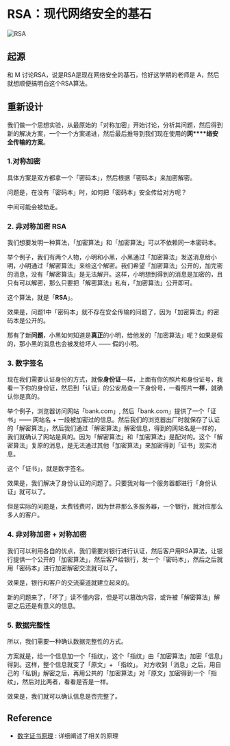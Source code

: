# RSA：现代网络安全的基石

![RSA](https://i.imgur.com/V0WiFoO.png)

## 起源

和 M 讨论RSA，说是RSA是现在网络安全的基石，恰好这学期的老师是 A，然后就想顺便搞明白这个RSA算法。


## 重新设计

我们做一个思想实验，从最原始的「对称加密」开始讨论，分析其问题，然后得到新的解决方案，一个一个方案递进，然后最后推导到我们现在使用的**网****络安全传输的方案**。

### 1.对称加密

具体方案是双方都拿一个「密码本」，然后根据「密码本」来加密解密。

问题是，在没有「密码本」时，如何把「密码本」安全传给对方呢？

中间可能会被劫走。

### 2. 非对称加密 RSA 

我们想要发明一种算法，「加密算法」和「加密算法」可以不依赖同一本密码本。

举个例子，我们有两个人物，小明和小黑，小黑通过「加密算法」发送消息给小明，小明通过「解密算法」来给这个解密。我们希望「加密算法」公开的，加完密的消息，没有「解密算法」是无法解开。这样，小明想到得到的消息是加密的，且只有可以解密，那么只要把「解密算法」私有，「加密算法」公开即可。

这个算法，就是「**RSA**」。

效果是，问题1中「密码本」就不存在安全传输的问题了，因为「加密算法」的密码本是公开的。

那有了新**问题**，小黑如何知道是**真正**的小明，给他发的「加密算法」呢？如果是假的，那小黑的消息也会被发给坏人 —— 假的小明。

### 3. 数字签名 

现在我们需要认证身份的方式，就像**身份证**一样，上面有你的照片和身份证号，我看一下你的身份证，然后到「认证」的公安局查一下身份号，一看照片**一样**，就确认你是真的。

举个例子，浏览器访问网站「bank.com」, 然后「bank.com」提供了一个「证书」—— 网站名 + 一段被加密过的信息。然后我们的浏览器出厂时就保存了认证的「解密算法」，然后我们通过「解密算法」解密信息，得到的网站名是一样的，我们就确认了网站是真的。因为「解密算法」和「加密算法」是配对的。这个「解密算法」复原的消息，是无法通过其他「加密算法」来加密得到「证书」现实消息。

这个「证书」，就是数字签名。

效果是，我们解决了身份认证的问题了。只要我对每一个服务器都进行「身份认证」就可以了。

但是实际的问题是，太费钱费时，因为世界那么多服务器，一个银行，就对应那么多人的客户。

### 4. 非对称加密 + 对称加密

我们可以利用各自的优点，我们需要对银行进行认证，然后客户用RSA算法，让银行提供一个公开的「加密算法」，然后客户给银行，发一个「密码本」，然后之后就用「密码本」进行加密解密交流就可以了。

效果是，银行和客户的交流渠道就建立起来的。

新的问题来了，「坏了」读不懂内容，但是可以篡改内容，或许被「解密算法」解密之后还是有意义的信息。


### 5. 数据完整性 

所以，我们需要一种确认数据完整性的方式。

方案就是，给一个信息加一个「指纹」，这个「指纹」由「加密算法」加密「信息」得到。这样，整个信息就变了「原文」+ 「指纹」。 对方收到「消息」之后，用自己的「私钥」解密之后，再用公共的「加密算法」对「原文」加密得到一个「指纹」，然后对比两者，看看是否是一样。

效果是，我们就可以确认信息是否完整了。

## Reference 

* [数字证书原理](http://www.cnblogs.com/JeffreySun/archive/2010/06/24/1627247.html) : 详细阐述了相关的原理
